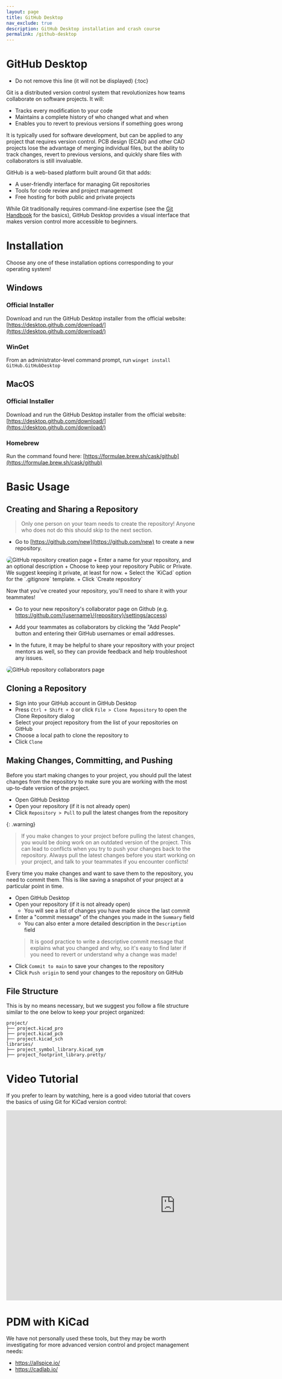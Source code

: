```yaml
---
layout: page
title: GitHub Desktop
nav_exclude: true
description: GitHub Desktop installation and crash course
permalink: /github-desktop
---
```


GitHub Desktop  
==============

* Do not remove this line (it will not be displayed)
{:toc}

Git is a distributed version control system that revolutionizes how teams collaborate on software projects. It will:
- Tracks every modification to your code
- Maintains a complete history of who changed what and when
- Enables you to revert to previous versions if something goes wrong

It is typically used for software development, but can be applied to any project that requires version control.  PCB design (ECAD) and other CAD projects lose the advantage of merging individual files, but the ability to track changes, revert to previous versions, and quickly share files with collaborators is still invaluable.

GitHub is a web-based platform built around Git that adds:
- A user-friendly interface for managing Git repositories
- Tools for code review and project management
- Free hosting for both public and private projects

While Git traditionally requires command-line expertise (see the [Git Handbook](https://docs.github.com/en/get-started/using-git/about-git) for the basics), GitHub Desktop provides a visual interface that makes version control more accessible to beginners.  



# Installation
Choose any one of these installation options corresponding to your operating system!
## Windows
### Official Installer
Download and run the GitHub Desktop installer from the official website: [https://desktop.github.com/download/](https://desktop.github.com/download/)

### WinGet
From an administrator-level command prompt, run
`winget install GitHub.GitHubDesktop`

## MacOS
### Official Installer
Download and run the GitHub Desktop installer from the official website: [https://desktop.github.com/download/](https://desktop.github.com/download/)

### Homebrew

Run the command found here: [https://formulae.brew.sh/cask/github](https://formulae.brew.sh/cask/github)

# Basic Usage
## Creating and Sharing a Repository
> Only one person on your team needs to create the repository!  Anyone who does not do this should skip to the next section.
+ Go to [https://github.com/new](https://github.com/new) to create a new repository.
<img src="/assets/note6/github-new.png" style="border-radius: 1em" alt="GitHub repository creation page">
+ Enter a name for your repository, and an optional description
+ Choose to keep your repository Public or Private.  We suggest keeping it private, at least for now.
+ Select the `KiCad` option for the `.gitignore` template.
+ Click `Create repository`

Now that you've created your repository, you'll need to share it with your teammates!

+ Go to your new repository's collaborator page on Github (e.g. https://github.com/{username}/{repository}/settings/access)

+ Add your teammates as collaborators by clicking the "Add People" button and entering their GitHub usernames or email addresses.

+ In the future, it may be helpful to share your repository with your project mentors as well, so they can provide feedback and help troubleshoot any issues.

<img src="/assets/note6/github-sharing.png" style="border-radius: 1em" alt="GitHub repository collaborators page">

## Cloning a Repository

+ Sign into your GitHub account in GitHub Desktop
+ Press `Ctrl + Shift + O` or click `File > Clone Repository` to open the Clone Repository dialog
+ Select your project repository from the list of your repositories on GitHub
+ Choose a local path to clone the repository to
+ Click `Clone`

## Making Changes, Committing, and Pushing
Before you start making changes to your project, you should pull the latest changes from the repository to make sure you are working with the most up-to-date version of the project.

+ Open GitHub Desktop
+ Open your repository (if it is not already open)
+ Click `Repository > Pull` to pull the latest changes from the repository

{: .warning}
> If you make changes to your project before pulling the latest changes, you would be doing work on an outdated version of the project.  This can lead to conflicts when you try to push your changes back to the repository.  Always pull the latest changes before you start working on your project, and talk to your teammates if you encounter conflicts!

Every time you make changes and want to save them to the repository, you need to commit them.  This is like saving a snapshot of your project at a particular point in time.

+ Open GitHub Desktop
+ Open your repository (if it is not already open)
    + You will see a list of changes you have made since the last commit
+ Enter a "commit message" of the changes you made in the `Summary` field
    + You can also enter a more detailed description in the `Description` field
    > It is good practice to write a descriptive commit message that explains what you changed and why, so it's easy to find later if you need to revert or understand why a change was made!
+ Click `Commit to main` to save your changes to the repository
+ Click `Push origin` to send your changes to the repository on GitHub

## File Structure
This is by no means necessary, but we suggest you follow a file structure similar to the one below to keep your project organized:

```
project/
├── project.kicad_pro
├── project.kicad_pcb
├── project.kicad_sch
libraries/
├── project_symbol_library.kicad_sym
├── project_footprint_library.pretty/
```

# Video Tutorial

If you prefer to learn by watching, here is a good video tutorial that covers the basics of using Git for KiCad version control:

<iframe width="896" height="504" src="https://www.youtube.com/embed/YCKeqBlQyJQ?si=SI-hVz0a9HZNLg6y" title="YouTube video player" frameborder="0" allow="accelerometer; autoplay; clipboard-write; encrypted-media; gyroscope; picture-in-picture; web-share" referrerpolicy="strict-origin-when-cross-origin" allowfullscreen></iframe>

# PDM with KiCad
We have not personally used these tools, but they may be worth investigating for more advanced version control and project management needs:
- https://allspice.io/
- https://cadlab.io/